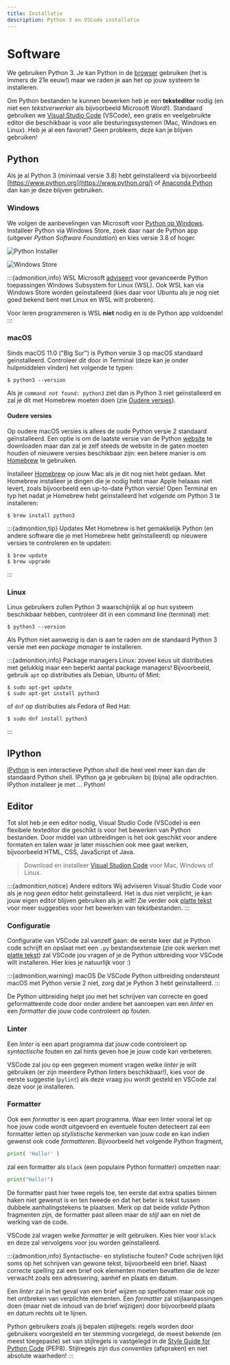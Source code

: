```yaml
---
title: Installatie
description: Python 3 en VSCode installatie
---
```


# Software

We gebruiken Python 3. Je kan Python in de [browser](python_browser.md) gebruiken (het is immers de 21e eeuw!) maar we raden je aan het op jouw systeem te installeren.

Om Python bestanden te kunnen bewerken heb je een **teksteditor** nodig (en niet een *tekstverwerker* als bijvoorbeeld Microsoft Word!). Standaard gebruiken we [Visual Studio Code](#editor) (VSCode), een gratis en veelgebruikte editor die beschikbaar is voor alle besturingssystemen (Mac, Windows en Linux). Heb je al een favoriet? Geen probleem, deze kan je blijven gebruiken!

## Python

Als je al Python 3 (minimaal versie 3.8) hebt geïnstalleerd via bijvoorbeeld [https://www.python.org](https://www.python.org/) of [Anaconda Python](https://www.anaconda.com/distribution/) dan kan je deze blijven gebruiken.

### Windows

<!--

Windows store:
pip install etc. installeert in andere scripts dir dan store scripts dir die niet in user path staat

vscode:
installeert met pip in user roaming dir oid, ook niet in user path

Oplossing:
Reguliere python install, aan pad laten toevoegen

pip install ipython

*Voor* vscode wordt opgestart
pip install black pylint

-->

We volgen de aanbevelingen van Microsoft voor [Python op Windows](https://docs.microsoft.com/en-us/windows/python/beginners). Installeer Python via Windows Store, zoek daar naar de Python app (uitgever *Python Software Foundation*) en kies versie 3.8 of hoger.

![Python Installer](images/python_installer.png)

![Windows Store](images/windows_store_python.png)

:::{admonition,info} WSL
Microsoft [adviseert](https://docs.microsoft.com/en-us/windows/python/) voor gevanceerde Python toepassingen Windows Subsystem for Linux (WSL). Ook WSL kan via Windows Store worden geïnstalleerd (kies daar voor Ubuntu als je nog niet goed bekend bent met Linux en WSL wilt proberen).

Voor leren programmeren is WSL **niet** nodig en is de Python app voldoende!
:::

### macOS

Sinds macOS 11.0 ("Big Sur") is Python versie 3 op macOS standaard geïnstalleerd. Controleer dit door in Terminal (deze kan je onder hulpmiddelen vinden) het volgende te typen:

```console
$ python3 --version
```

Als je `command not found: python3` ziet dan is Python 3 niet geïnstalleerd en zal je dit met Homebrew moeten doen (zie [Oudere versies](#oudere-versies)).

#### Oudere versies

Op oudere macOS versies is allees de oude Python versie 2 standaard geïnstalleerd. Een optie is om de laatste versie van de Python [website](https://www.python.org) te downloaden maar dan zal je zelf steeds de website in de gaten moeten houden of nieuwere versies beschikbaar zijn: een betere manier is om [Homebrew](https://brew.sh/) te gebruiken.

Installeer [Homebrew](https://docs.brew.sh/Installation) op jouw Mac als je dit nog niet hebt gedaan. Met Homebrew installeer je dingen die je nodig hebt maar Apple helaaas niet levert, zoals bijvoorbeeld een up-to-date Python versie! Open Terminal en typ het nadat je Homebrew hebt geïnstalleerd het volgende om Python 3 te installeren:

```console
$ brew install python3
```

:::{admonition,tip} Updates
Met Homebrew is het gemakkelijk Python (en andere software die je met Homebrew hebt geïnstalleerd) op nieuwere versies te controleren en te updaten:

```console
$ brew update
$ brew upgrade
```
:::

### Linux

Linux gebruikers zullen Python 3 waarschijnlijk al op hun systeem beschikbaar hebben, controleer dit in een command line (terminal) met:

```console
$ python3 --version
```

Als Python niet aanwezig is dan is aan te raden om de standaard Python 3 versie met een *package manager* te installeren.

:::{admonition,info} Package managers
Linux: zoveel keus uit distributies met gelukkig maar een beperkt aantal package managers! Bijvoorbeeld, gebruik `apt` op distributies als Debian, Ubuntu of Mint:

```console
$ sudo apt-get update
$ sudo apt-get install python3
```

of `dnf` op distributies als Fedora of Red Hat:

```console
$ sudo dnf install python3
```
:::

## IPython

[IPython](https://ipython.readthedocs.io/en/stable/) is een interactieve Python *shell* die heel veel meer kan dan de standaard Python shell. IPython ga je gebruiken bij (bijna) alle opdrachten. IPython installeer je met ... Python!

## Editor

Tot slot heb je een editor nodig, Visual Studio Code (VSCode) is een flexibele texteditor die geschikt is voor het bewerken van Python bestanden. Door middel van uitbreidingen is het ook geschikt voor andere formaten en talen waar je later misschien ook mee gaat werken, bijvoorbeeld HTML, CSS, JavaScript of Java.

> Download en installeer [Visual Studion Code](https://code.visualstudio.com/download) voor Mac, Windows of Linux.

:::{admonition,notice} Andere editors
Wij adviseren Visual Studio Code voor als je nog *geen* editor hebt geïnstalleerd. Het is dus niet verplicht, je kan jouw eigen editor blijven gebruiken als je wilt! Zie verder ook [platte tekst](platte_tekst) voor meer suggesties voor het bewerken van tekstbestanden.
:::

### Configuratie

Configuratie van VSCode zal vanzelf gaan: de eerste keer dat je Python code schrijft en opslaat met een `.py` bestandsextensie (zie ook werken met [platte tekst](platte_tekst)) zal VSCode jou vragen of je de Python uitbreiding voor VSCode wilt installeren. Hier kies je natuurlijk voor :)

:::{admonition,warning} macOS
De VSCode Python uitbreiding ondersteunt macOS met Python versie 2 niet, zorg dat je Python 3 hebt geïnstalleerd.
:::

De Python uitbreiding helpt jou met het schrijven van correcte en goed geformatteerde code door onder andere het aanroepen van een *linter* en een *formatter* die jouw code controleert op fouten.

### Linter

Een *linter* is een apart programma dat jouw code controleert op *syntactische* fouten en zal hints geven hoe je jouw code kan verbeteren.

VSCode zal jou op een gegeven moment vragen welke *linter* je wilt gebruiken (er zijn meerdere Python linters beschikbaar!), kies voor de eerste suggestie (`pylint`) als deze vraag jou wordt gesteld en VSCode zal deze voor je installeren.

### Formatter

Ook een *formatter* is een apart programma. Waar een linter vooral let op hoe jouw code wordt uitgevoerd en eventuele fouten detecteert zal een formatter letten op *stylistische* kenmerken van jouw code en kan indien gewenst ook code *formatteren*. Bijvoorbeeld het volgende Python fragment,

```python
print( 'Hallo!' )
```

zal een formatter als `black` (een populaire Python formatter) omzetten naar:

```python
print("Hallo!")
```

De formatter past hier twee regels toe, ten eerste dat extra spaties binnen haken niet gewenst is en ten tweede en dat het beter is tekst tussen dubbele aanhalingstekens te plaatsen. Merk op dat beide *valide* Python fragmenten zijn, de formatter past alleen maar de *stijl* aan en niet de werking van de code.

<!--
TODO gebruik formatter is optioneel, een aanroep (Ctrl-Shift-i Windows/Linux, Mac ?) zal vragen welke formatter VSCode moet installeren en gebruiken
-->

VSCode zal vragen welke *formatter* je wilt gebruiken. Kies hier voor `black` en deze zal vervolgens voor jou worden geïnstalleerd.

:::{admonition,info} Syntactische- en stylistische fouten?
Code schrijven lijkt soms op het schrijven van gewone tekst, bijvoorbeeld een brief. Naast correcte spelling zal een brief ook elementen moeten bevatten die de lezer verwacht zoals een adressering, aanhef en plaats en datum.

Een *linter* zal in het geval van een brief wijzen op spelfouten maar ook op het ontbreken van verplichte elementen. Een *formatter* zal stijlaanpassingen doen (maar niet de inhoud van de brief wijzigen) door bijvoorbeeld plaats en datum rechts uit te lijnen.

Python gebruikers zoals jij bepalen stijlregels: regels worden door  gebruikers voorgesteld en ter stemming voorgelegd, de meest bekende (en meest toegepaste) set van stijlregels is vastgelegd in de [Style Guide for Python Code](https://www.python.org/dev/peps/pep-0008/) (PEP8). Stijlregels zijn dus *conventies* (afspraken) en niet absolute waarheden!
:::
